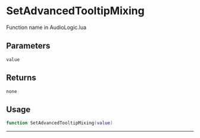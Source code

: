 # SetAdvancedTooltipMixing
Function name in AudioLogic.lua
## Parameters
`value`
## Returns
`none`
## Usage
```lua
function SetAdvancedTooltipMixing(value)
```
---

